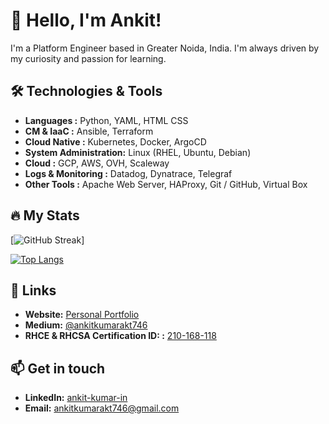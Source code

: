 # 👋 Hello, I'm Ankit! 

I'm a Platform Engineer based in Greater Noida, India. I'm always driven by my curiosity and passion for learning. 

## 🛠️ Technologies & Tools
- **Languages            :** Python, YAML, HTML CSS
- **CM & IaaC            :** Ansible, Terraform
- **Cloud Native         :** Kubernetes, Docker, ArgoCD
- **System Administration:** Linux (RHEL, Ubuntu, Debian)
- **Cloud                :** GCP, AWS, OVH, Scaleway
- **Logs & Monitoring    :** Datadog, Dynatrace, Telegraf
- **Other Tools          :** Apache Web Server, HAProxy, Git / GitHub, Virtual Box

## 🔥 My Stats
[![GitHub Streak](http://github-readme-streak-stats.herokuapp.com?user=ankitkumarakt746&theme=dark&background=000000)]

[![Top Langs](https://github-readme-stats.vercel.app/api/top-langs/?username=ankitkumarakt746&layout=compact&theme=vision-friendly-dark)](https://github.com/anuraghazra/github-readme-stats)

## 🔗 Links

- **Website:** [Personal Portfolio](https://ankitkumarakt746.github.io/akt/)
- **Medium:** [@ankitkumarakt746](https://medium.com/@ankitkumarakt746)
- **RHCE & RHCSA Certification ID: :** [210-168-118](https://rhtapps.redhat.com/verify?certId=210-168-118)


## 📫 Get in touch

- **LinkedIn:** [ankit-kumar-in](https://www.linkedin.com/in/ankit-kumar-in/)
- **Email:** [ankitkumarakt746@gmail.com](ankitkumarakt746@gmail.com)

<!---
ankitkumarakt746/ankitkumarakt746 is a ✨ special ✨ repository because its `README.md` (this file) appears on your GitHub profile.
You can click the Preview link to take a look at your changes.
--->
